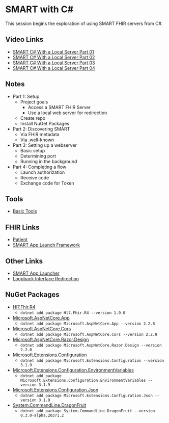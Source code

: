 # SMART with C#

This session begins the exploration of using SMART FHIR servers from C#.

## Video Links

* [SMART C# With a Local Server Part 01](https://youtu.be/lrlQjpGdKI0)
* [SMART C# With a Local Server Part 02](https://youtu.be/250UNIdndeY)
* [SMART C# With a Local Server Part 03](https://youtu.be/_WNBRxvNORg)
* [SMART C# With a Local Server Part 04](https://youtu.be/3CWpn3FtpX8)

## Notes

* Part 1: Setup
  * Project goals
      * Access a SMART FHIR Server
      * Use a local web server for redirection
  * Create repo
  * Install NuGet Packages
* Part 2: Discovering SMART
    * Via FHIR metadata
    * Via .well-known
* Part 3: Setting up a webserver
    * Basic setup
    * Determining port
    * Running in the background
* Part 4: Completing a flow
    * Launch authorization
    * Receive code
    * Exchange code for Token


## Tools

* [Basic Tools](https://github.com/GinoCanessa/FhirDevVideoNotes/tree/main/04-CS-Project-01#tools)

## FHIR Links

* [Patient](http://hl7.org/fhir/patient.html)
* [SMART App Launch Framework](http://www.hl7.org/fhir/smart-app-launch/)

## Other Links

* [SMART App Launcher](https://launch.smarthealthit.org/)
* [Loopback Interface Redirection](https://tools.ietf.org/html/rfc8252#section-7.3)

## NuGet Packages

* [Hl7.Fhir.R4](https://www.nuget.org/packages/Hl7.Fhir.R4/)
  * `dotnet add package Hl7.Fhir.R4 --version 1.9.0`
* [Microsoft.AspNetCore.App](https://www.nuget.org/packages/Microsoft.AspNetCore.App/)
  * `dotnet add package Microsoft.AspNetCore.App --version 2.2.8`
* [Microsoft.AspNetCore.Cors](https://www.nuget.org/packages/Microsoft.AspNetCore.Cors/)
  * `dotnet add package Microsoft.AspNetCore.Cors --version 2.2.0`
* [Microsoft.AspNetCore.Razor.Design](https://www.nuget.org/packages/Microsoft.AspNetCore.Razor.Design/)
  * `dotnet add package Microsoft.AspNetCore.Razor.Design --version 2.2.0`
* [Microsoft.Extensions.Configuration](https://www.nuget.org/packages/Microsoft.Extensions.Configuration/)
  * `dotnet add package Microsoft.Extensions.Configuration --version 3.1.9`
* [Microsoft.Extensions.Configuration.EnvironmentVariables](https://www.nuget.org/packages/Microsoft.Extensions.Configuration.EnvironmentVariables/)
  * `dotnet add package Microsoft.Extensions.Configuration.EnvironmentVariables --version 3.1.9`
* [Microsoft.Extensions.Configuration.Json](https://www.nuget.org/packages/Microsoft.Extensions.Configuration.Json/)
  * `dotnet add package Microsoft.Extensions.Configuration.Json --version 3.1.9`
* [System.CommandLine.DragonFruit](https://www.nuget.org/packages/System.CommandLine.DragonFruit/)
  * `dotnet add package System.CommandLine.DragonFruit --version 0.3.0-alpha.20371.2`
